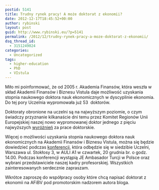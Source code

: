 ```yaml
---
postid: 5141
title: Trudny rynek pracy! A może doktorat z ekonomii?
date: 2012-12-17T18:45:52+00:00
author: rybinski
layout: post
guid: http://www.rybinski.eu/?p=5141
permalink: /2012/12/trudny-rynek-pracy-a-moze-doktorat-z-ekonomii/
dsq_thread_id:
  - 3151249024
categories:
  - Uncategorized
tags:
  - higher-education
  - PhD
  - VIstula
---
```

Miło mi poinformować, że od 2005 r. Akademia Finansów, która weszła w skład Akademii Finansów i Biznesu Vistula daje możliwość uzyskania stopnia naukowego doktora nauk ekonomicznych w dyscyplinie ekonomia. Do tej pory Uczelnia wypromowała już 53  doktorów.
  
Doktoraty obronione na uczelni są na najwyższym poziomie, o czym świadczy przyznanie kilkanaście dni temu przez Komitet Regionów Unii Europejskiej naszej nowo wypromowanej doktor jednego z pięciu najwyższych [wyróżnień](http://www.vistula.edu.pl/Aktualnosci/Doktorantka-z-Vistuli-wsrod-najlepszych-w-Europie) za prace doktorskie.

Więcej o możliwości uzyskania stopnia naukowego doktora nauk ekonomicznych na Akademii Finansów i Biznesu Vistula, można się będzie dowiedzieć podczas [konferencji](http://www.vistula.edu.pl/Aktualnosci/Seminarium-naukowe2), która odbędzie się w siedzibie Uczelni, Warszawa ul. Stokłosy 3, w AULI A1 w czwartek, 20 grudnia br. o godz. 14.00. Podczas konferencji wystąpią JE Ambasador Turcji w Polsce oraz wybrani przedstawiciele naszej kadry profesorskiej. Wszystkich zainteresowanych serdecznie zapraszam.

Wkrótce zaproszę do współpracy osoby które chcą napisać doktorat z ekonomii na AFiBV pod promotorskim nadzorem autora bloga.
